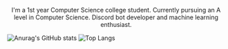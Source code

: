 <p align="center">
I'm a 1st year Computer Science college student. Currently pursuing an A level in Computer Science. Discord bot developer and machine learning enthusiast.
</p>   


![Anurag's GitHub stats](https://github-readme-stats.vercel.app/api?username=bagelwastaken&show_icons=true&theme=tokyonight)
![Top Langs](https://github-readme-stats.vercel.app/api/top-langs/?username=bagelwastaken&show_icons=true&theme=tokyonight)
